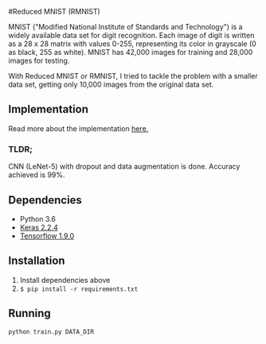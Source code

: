 #Reduced MNIST (RMNIST)

MNIST ("Modified National Institute of Standards and Technology") is a widely available data set for digit recognition. Each image of digit is written as a 28 x 28 matrix with values 0-255, representing its color in grayscale (0 as black, 255 as white). MNIST has 42,000 images for training and 28,000 images for testing.

With Reduced MNIST or RMNIST, I tried to tackle the problem with a smaller data set, getting only 10,000 images from the original data set.

## Implementation
Read more about the implementation [here.](https://docs.google.com/document/d/127iTGWeFwMHHneBrBLsP6x3m9-XB_Aa9mE1Fliw7NSw/edit?usp=sharing)

### TLDR;
CNN (LeNet-5) with dropout and data augmentation is done. Accuracy achieved is 99%.


## Dependencies
* Python 3.6
* [Keras 2.2.4](https://keras.io/)
* [Tensorflow 1.9.0](https://www.tensorflow.org/)

## Installation
1. Install dependencies above
2. `$ pip install -r requirements.txt`

## Running
```
python train.py DATA_DIR
```